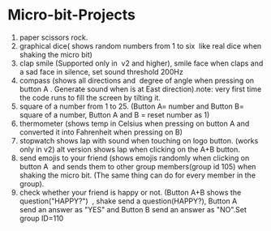 # Micro-bit-Projects
1.	paper scissors rock.
2.	graphical dice( shows random numbers from 1 to six  like real dice when shaking the micro bit)
3.	clap smile (Supported only in  v2 and higher), smile face when claps and a sad face in silence, set sound threshold 200Hz
4.	compass (shows all directions and  degree of angle when pressing on button A . Generate sound when is at East direction).note: very first time the code runs to fill the screen by tilting it.
5.	square of a number from 1 to 25. (Button A= number and Button B= square of a number, Button A and B = reset number as 1)
6.	thermometer (shows temp in Celsius when pressing on button A and converted it into Fahrenheit when pressing on B)
7.	stopwatch shows lap with sound when touching on logo button. (works only in v2) alt version shows lap when clicking on the A+B button.
8.	send emojis to your friend (shows emojis randomly when clicking on button A  and sends them to other group members(group id 105) when shaking the micro bit. (The same thing can do for every member in the group).
9.	check whether your friend is happy or not. (Button A+B shows the question("HAPPY?")  , shake send a question(HAPPY?), Button A send an answer as "YES" and Button B send an answer as "NO".Set group ID=110
